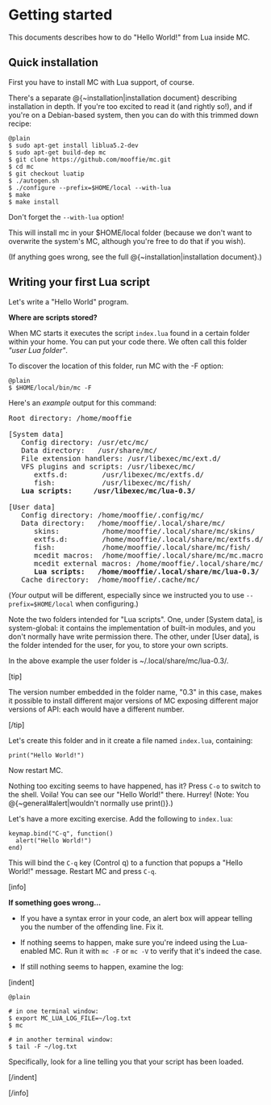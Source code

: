 
# Getting started

This documents describes how to do "Hello World!" from Lua inside MC.

## Quick installation

First you have to install MC with Lua support, of course.

There's a separate @{~installation|installation document} describing
installation in depth. If you're too excited to read it (and rightly
so!), and if you're on a Debian-based system, then you can do with this
trimmed down recipe:

    @plain
    $ sudo apt-get install liblua5.2-dev
    $ sudo apt-get build-dep mc
    $ git clone https://github.com/mooffie/mc.git
    $ cd mc
    $ git checkout luatip
    $ ./autogen.sh
    $ ./configure --prefix=$HOME/local --with-lua
    $ make
    $ make install

Don't forget the `--with-lua` option!

This will install mc in your $HOME/local folder (because we don't want
to overwrite the system's MC, although you're free to do that if you
wish).

(If anything goes wrong, see the full @{~installation|installation document}.)

## Writing your first Lua script

Let's write a "Hello World" program.

<a name="user-lua-folder"></a>

__Where are scripts stored?__

When MC starts it executes the script `index.lua` found in a certain folder
within your home. You can put your code there. We often call this folder
_"user Lua folder"_.

To discover the location of this folder, run MC with the -F option:

    @plain
    $ $HOME/local/bin/mc -F

Here's an _example_ output for this command:

<pre>
Root directory: /home/mooffie

[System data]
   Config directory: /usr/etc/mc/
   Data directory:   /usr/share/mc/
   File extension handlers: /usr/libexec/mc/ext.d/
   VFS plugins and scripts: /usr/libexec/mc/
&nbsp;     extfs.d:        /usr/libexec/mc/extfs.d/
&nbsp;     fish:           /usr/libexec/mc/fish/
   <b>Lua scripts:     /usr/libexec/mc/lua-0.3/</b>

[User data]
   Config directory: /home/mooffie/.config/mc/
   Data directory:   /home/mooffie/.local/share/mc/
&nbsp;     skins:          /home/mooffie/.local/share/mc/skins/
&nbsp;     extfs.d:        /home/mooffie/.local/share/mc/extfs.d/
&nbsp;     fish:           /home/mooffie/.local/share/mc/fish/
&nbsp;     mcedit macros:  /home/mooffie/.local/share/mc/mc.macros
&nbsp;     mcedit external macros: /home/mooffie/.local/share/mc/mcedit/macros.d/macro.*
&nbsp;     <b>Lua scripts:   /home/mooffie/.local/share/mc/lua-0.3/</b>
   Cache directory:  /home/mooffie/.cache/mc/
</pre>

(*Your* output will be different, especially since we instructed you to
use `--prefix=$HOME/local` when configuring.)

Note the two folders intended for "Lua scripts". One, under [System
data], is system-global: it contains the implementation of built-in
modules, and you don't normally have write permission there. The other,
under [User data], is the folder intended for the user, for you, to
store your own scripts.

In the above example the user folder is ~/.local/share/mc/lua-0.3/.

[tip]

The version number embedded in the folder name, "0.3" in this case, makes it
possible to install different major versions of MC exposing different
major versions of API: each would have a different number.

[/tip]

Let's create this folder and in it create a file named `index.lua`, containing:

    print("Hello World!")

Now restart MC.

Nothing too exciting seems to have happened, has it? Press `C-o` to
switch to the shell. Voila! You can see our "Hello World!" there.
Hurrey! (Note: You @{~general#alert|wouldn't normally use print()}.)

Let's have a more exciting exercise. Add the following to `index.lua`:

    keymap.bind("C-q", function()
      alert("Hello World!")
    end)

This will bind the `C-q` key (Control q) to a function that popups a
"Hello World!" message. Restart MC and press `C-q`.

[info]

__If something goes wrong...__

- If you have a syntax error in your code, an alert box will appear
  telling you the number of the offending line. Fix it.

- If nothing seems to happen, make sure you're indeed using the
  Lua-enabled MC. Run it with `mc -F` or `mc -V` to verify that it's indeed
  the case.

- If still nothing seems to happen, examine the log:

[indent]

    @plain

    # in one terminal window:
    $ export MC_LUA_LOG_FILE=~/log.txt
    $ mc

    # in another terminal window:
    $ tail -F ~/log.txt

Specifically, look for a line telling you that your script has been loaded.

[/indent]

[/info]
